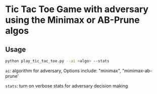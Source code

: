 # Tic Tac Toe Game with adversary using the Minimax or AB-Prune algos

## Usage

```sh
python play_tic_tac_toe.py --ai <algo> --stats
```

`ai`: algorithm for adversary, Options include: "minimax", "mimimax-ab-prune'

`stats`: turn on verbose stats for adversary decision making
